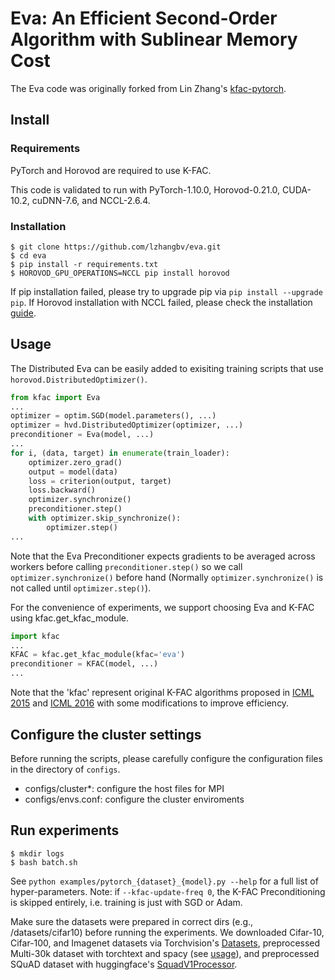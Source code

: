 # Eva: An Efficient Second-Order Algorithm with Sublinear Memory Cost

The Eva code was originally forked from Lin Zhang's [kfac-pytorch](https://github.com/lzhangbv/kfac_pytorch). 

## Install

### Requirements

PyTorch and Horovod are required to use K-FAC.

This code is validated to run with PyTorch-1.10.0, Horovod-0.21.0, CUDA-10.2, cuDNN-7.6, and NCCL-2.6.4. 

### Installation

```
$ git clone https://github.com/lzhangbv/eva.git
$ cd eva
$ pip install -r requirements.txt
$ HOROVOD_GPU_OPERATIONS=NCCL pip install horovod
```

If pip installation failed, please try to upgrade pip via `pip install --upgrade pip`. If Horovod installation with NCCL failed, please check the installation [guide](https://horovod.readthedocs.io/en/stable/install_include.html). 

## Usage

The Distributed Eva can be easily added to exisiting training scripts that use `horovod.DistributedOptimizer()`.

```Python
from kfac import Eva
... 
optimizer = optim.SGD(model.parameters(), ...)
optimizer = hvd.DistributedOptimizer(optimizer, ...)
preconditioner = Eva(model, ...)
... 
for i, (data, target) in enumerate(train_loader):
    optimizer.zero_grad()
    output = model(data)
    loss = criterion(output, target)
    loss.backward()
    optimizer.synchronize()
    preconditioner.step()
    with optimizer.skip_synchronize():
        optimizer.step()
...
```

Note that the Eva Preconditioner expects gradients to be averaged across workers before calling `preconditioner.step()` so we call `optimizer.synchronize()` before hand (Normally `optimizer.synchronize()` is not called until `optimizer.step()`). 

For the convenience of experiments, we support choosing Eva and K-FAC using kfac.get_kfac_module. 

```Python
import kfac
...
KFAC = kfac.get_kfac_module(kfac='eva')
preconditioner = KFAC(model, ...)
...
```

Note that the 'kfac' represent original K-FAC algorithms proposed in [ICML 2015](https://arxiv.org/abs/1503.05671) and [ICML 2016](https://arxiv.org/abs/1602.01407) with some modifications to improve efficiency. 

## Configure the cluster settings

Before running the scripts, please carefully configure the configuration files in the directory of `configs`.
- configs/cluster\*: configure the host files for MPI
- configs/envs.conf: configure the cluster enviroments


## Run experiments

```
$ mkdir logs
$ bash batch.sh
```

See `python examples/pytorch_{dataset}_{model}.py --help` for a full list of hyper-parameters.
Note: if `--kfac-update-freq 0`, the K-FAC Preconditioning is skipped entirely, i.e. training is just with SGD or Adam. 

Make sure the datasets were prepared in correct  dirs (e.g., /datasets/cifar10) before running the experiments. We downloaded Cifar-10, Cifar-100, and Imagenet datasets via Torchvision's [Datasets](https://pytorch.org/vision/stable/datasets.html), preprocessed Multi-30k dataset with torchtext and spacy (see [usage](https://github.com/jadore801120/attention-is-all-you-need-pytorch)), and preprocessed SQuAD dataset with huggingface's [SquadV1Processor](https://huggingface.co/docs/transformers/main_classes/processors). 

